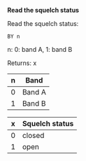 __Read the squelch status__

Read the squelch status:

	BY n
	
n: 0: band A, 1: band B

Returns: x

|n|Band|
|---|---|
|0|Band A
|1|Band B

|x|Squelch status|
|---|---|
|0|closed
|1|open
